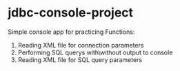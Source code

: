 # jdbc-console-project
Simple console app for practicing
Functions:
  1. Reading XML file for connection parameters
  2. Performing SQL querys with\without output to console
  3. Reading XML file for SQL query parameters

